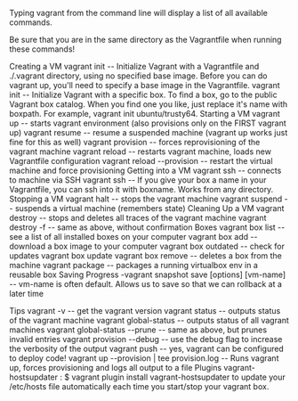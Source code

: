 Typing vagrant from the command line will display a list of all available commands.

Be sure that you are in the same directory as the Vagrantfile when running these commands!

Creating a VM
vagrant init -- Initialize Vagrant with a Vagrantfile and ./.vagrant directory, using no specified base image. Before you can do vagrant up, you'll need to specify a base image in the Vagrantfile.
vagrant init <boxpath> -- Initialize Vagrant with a specific box. To find a box, go to the public Vagrant box catalog. When you find one you like, just replace it's name with boxpath. For example, vagrant init ubuntu/trusty64.
Starting a VM
vagrant up -- starts vagrant environment (also provisions only on the FIRST vagrant up)
vagrant resume -- resume a suspended machine (vagrant up works just fine for this as well)
vagrant provision -- forces reprovisioning of the vagrant machine
vagrant reload -- restarts vagrant machine, loads new Vagrantfile configuration
vagrant reload --provision -- restart the virtual machine and force provisioning
Getting into a VM
vagrant ssh -- connects to machine via SSH
vagrant ssh <boxname> -- If you give your box a name in your Vagrantfile, you can ssh into it with boxname. Works from any directory.
Stopping a VM
vagrant halt -- stops the vagrant machine
vagrant suspend -- suspends a virtual machine (remembers state)
Cleaning Up a VM
vagrant destroy -- stops and deletes all traces of the vagrant machine
vagrant destroy -f -- same as above, without confirmation
Boxes
vagrant box list -- see a list of all installed boxes on your computer
vagrant box add <name> <url> -- download a box image to your computer
vagrant box outdated -- check for updates vagrant box update
vagrant box remove <name> -- deletes a box from the machine
vagrant package -- packages a running virtualbox env in a reusable box
Saving Progress
-vagrant snapshot save [options] [vm-name] <name> -- vm-name is often default. Allows us to save so that we can rollback at a later time

Tips
vagrant -v -- get the vagrant version
vagrant status -- outputs status of the vagrant machine
vagrant global-status -- outputs status of all vagrant machines
vagrant global-status --prune -- same as above, but prunes invalid entries
vagrant provision --debug -- use the debug flag to increase the verbosity of the output
vagrant push -- yes, vagrant can be configured to deploy code!
vagrant up --provision | tee provision.log -- Runs vagrant up, forces provisioning and logs all output to a file
Plugins
vagrant-hostsupdater : $ vagrant plugin install vagrant-hostsupdater to update your /etc/hosts file automatically each time you start/stop your vagrant box.
